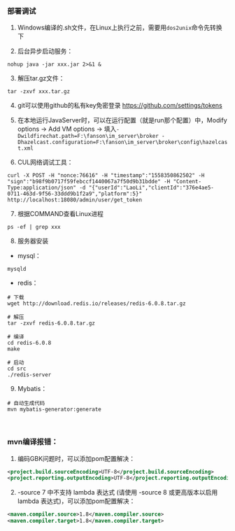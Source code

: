 ### 部署调试
1. Windows编译的.sh文件，在Linux上执行之前，需要用`dos2unix`命令先转换下

2. 后台异步启动服务：
```shell
nohup java -jar xxx.jar 2>&1 &
```

3. 解压tar.gz文件：
```shell
tar -zxvf xxx.tar.gz
```

4. git可以使用github的私有key免密登录 https://github.com/settings/tokens

5. 在本地运行JavaServer时，可以在运行配置（就是run那个配置）中，Modify options -> Add VM options -> 填入`-Dwildfirechat.path=F:\fanson\im_server\broker -Dhazelcast.configuration=F:\fanson\im_server\broker\config\hazelcast.xml`

6. CUL网络调试工具：
```shell
curl -X POST -H "nonce:76616" -H "timestamp":"1558350862502" -H "sign":"b98f9b0717f59febccf1440067a7f50d9b31bdde" -H "Content-Type:application/json" -d "{"userId":"LaoLi","clientId":"376e4ae5-0711-463d-9f56-33ddd9b1f2a9","platform":5}" http://localhost:18080/admin/user/get_token
```

7. 根据COMMAND查看Linux进程
```shell
ps -ef | grep xxx
```

8. 服务器安装
- mysql：
```shell
mysqld
```
- redis：
```shell
# 下载
wget http://download.redis.io/releases/redis-6.0.8.tar.gz

# 解压
tar -zxvf redis-6.0.8.tar.gz

# 编译
cd redis-6.0.8
make

# 启动
cd src
./redis-server
```

9. Mybatis：
```shell
# 自动生成代码
mvn mybatis-generator:generate
```

<br>

### mvn编译报错：
1. 编码GBK问题时，可以添加pom配置解决：
```xml
<project.build.sourceEncoding>UTF-8</project.build.sourceEncoding>  
<project.reporting.outputEncoding>UTF-8</project.reporting.outputEncoding>
```

2.  -source 7 中不支持 lambda 表达式  (请使用 -source 8 或更高版本以启用 lambda 表达式)，可以添加pom配置解决：
```xml
<maven.compiler.source>1.8</maven.compiler.source>  
<maven.compiler.target>1.8</maven.compiler.target>
```

